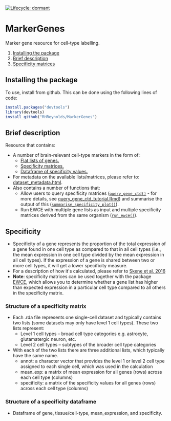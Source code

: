 <!-- badges: start -->

[![Lifecycle:
dormant](https://img.shields.io/badge/lifecycle-dormant-blue.svg)](https://www.tidyverse.org/lifecycle/#dormant)

<!-- badges: end -->

# MarkerGenes
Marker gene resource for cell-type labelling.

1. [Installing the package](#install)
2. [Brief description](#description)
3. [Specificity matrices](#specificity)

## Installing the package <a name="install"></a>
To use, install from github. This can be done using the following lines of code:

``` r
install.packages("devtools")
library(devtools)
install_github("RHReynolds/MarkerGenes")
```

## Brief description <a name="description"></a>
Resource that contains:
- A number of brain-relevant cell-type markers in the form of:
    - [Flat lists of genes.](flat_lists/)
    - [Specificity matrices.](specificity_matrices/)
    - [Dataframe of specificity values.](specificity_df/)
- For metadata on the available lists/matrices, please refer to:  [dataset_metadata.html](metadata/dataset_metadata.html).
- Also contains a number of functions that:
    - Allow users to query specificity matrices ([`query_gene_ctd()`](R/query_gene_ctd.R) - for more details, see [query_gene_ctd_tutorial.Rmd](workflows/query_gene_ctd_tutorial.Rmd)) and summarise the output of this ([`summarise_specificity_plot()`](R/summarise_specificity_plot.R)).
    - Run EWCE with multiple gene lists as input and multiple specificity matrices derived from the same organism ([`run_ewce()`](R/run_ewce.R)).

## Specificity <a name="specificity"></a>
- Specificity of a gene represents the proportion of the total expression of a gene found in one cell type as compared to that in all cell types (i.e., the mean expression in one cell type divided by the mean expression in all cell types). If the expression of a gene is shared between two or more cell types, it will get a lower specificity measure.
- For a description of how it's calculated, please refer to [Skene et al. 2016](https://www.frontiersin.org/articles/10.3389/fnins.2016.00016/full)
- **Note**: specificity matrices can be used together with the package [EWCE](https://github.com/NathanSkene/EWCE), which allows you to determine whether a gene list has higher than expected expression in a particular cell type compared to all others in the specificity matrix.

### Structure of a specificity matrix
-	Each .rda file represents one single-cell dataset and typically contains two lists (some datasets may only have level 1 cell types). These two lists represent:
    - Level 1 cell types – broad cell type categories e.g. astrocyte, glutamatergic neuron, etc.
    - Level 2 cell types – subtypes of the broader cell type categories
- With each of the two lists there are three additional lists, which typically have the same name.
     - annot: a character vector that provides the level 1 or level 2 cell type assigned to each single cell, which was used in the calculation
     - mean_exp: a matrix of mean expression for all genes (rows) across each cell type (columns)
     - specificity: a matrix of the specificity values for all genes (rows) across each cell type (columns)
     
### Structure of a specificity dataframe
- Dataframe of gene, tissue/cell-type, mean_expression, and specificity. 
